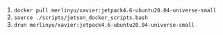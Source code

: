 1. `docker pull merlinyu/xavier:jetpack4.6-ubuntu20.04-universe-small`
2. `source ./scripts/jetson_docker_scripts.bash`
3. `drun merlinyu/xavier:jetpack4.6-ubuntu20.04-universe-small`